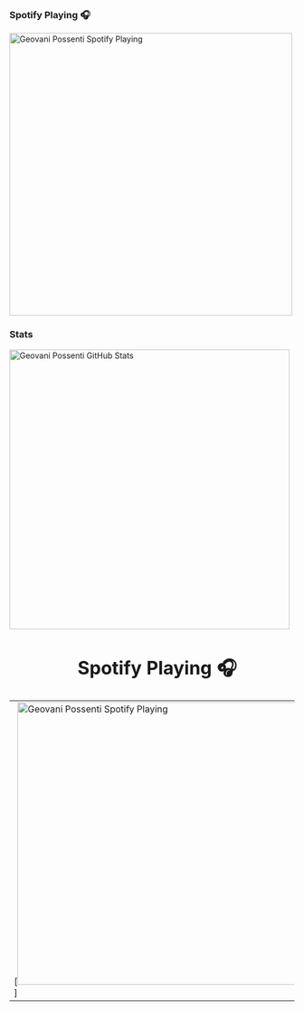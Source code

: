 ### Spotify Playing 🎧
[<img src="https://novatorem-three-olive.vercel.app/api/spotify" alt="Geovani Possenti Spotify Playing" width="500" />](https://open.spotify.com/user/Ayamarusa)

### Stats 
<img width="495px" alt="Geovani Possenti GitHub Stats" align="left" src="https://github-readme-stats-gules-psi.vercel.app/api?username=GeovaniPossenti&theme=material-palenight&show_icons=true&count_private=true"/>

<center>
  <table>
    <thead style="text-align: center;">
      <tr>
        <td><h1>Spotify Playing 🎧</h1></td>
        <td><h1>Stats</h1></td>
      </tr>
    </thead>
    <tbody>
      <tr>
        <td>[<img src="https://novatorem-three-olive.vercel.app/api/spotify" alt="Geovani Possenti Spotify Playing" width="500" />]</td>
        <td><img width="495px" alt="Geovani Possenti GitHub Stats" align="left" src="https://github-readme-stats-gules-psi.vercel.app/api?username=GeovaniPossenti&theme=material-palenight&show_icons=true&count_private=true"/></td>
      </tr>
    </tbody>
  </table>
</center>

